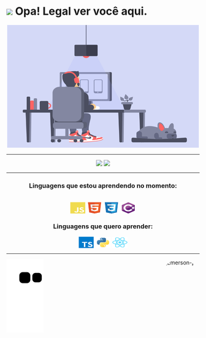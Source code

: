  <h1><img src="https://emojis.slackmojis.com/emojis/images/1531849430/4246/blob-sunglasses.gif?1531849430" width="30"/> Opa! Legal ver você aqui.</h1>
<div align = "center">
<img class = "teste" src="a53560c8088900e266880f779dacced7.gif" width="500" height="320" />
</div>

------------

<div tyle="display: inline_block" align = "center">
  <img height="180em" src="https://github-readme-stats.vercel.app/api?username=emerson3&show_icons=true&theme=dark&include_all_commits=true&count_private=true"/>
  <img height="180em" src="https://github-readme-stats.vercel.app/api/top-langs/?username=emerson3&layout=compact&langs_count=7&theme=dark"/>
</div>

------------

<h3 align = "center">Linguagens que estou aprendendo no momento:</h3>
<div style="display: inline_block" align = "center"><br>
  <img align="center" alt="Emerson-Js" height="30" width="40" src="https://raw.githubusercontent.com/devicons/devicon/master/icons/javascript/javascript-plain.svg">
  <img align="center" alt="Emerson-HTML" height="30" width="40" src="https://raw.githubusercontent.com/devicons/devicon/master/icons/html5/html5-original.svg">
  <img align="center" alt="Emerson-CSS" height="30" width="40" src="https://raw.githubusercontent.com/devicons/devicon/master/icons/css3/css3-original.svg">
  <img align="center" alt="Emerson-Csharp" height="30" width="40" src="https://raw.githubusercontent.com/devicons/devicon/master/icons/csharp/csharp-original.svg">
 <h3 align = "center">Linguagens que quero aprender:</h3>
   <img align="center" alt="Emerson-Ts" height="30" width="40" src="https://raw.githubusercontent.com/devicons/devicon/master/icons/typescript/typescript-plain.svg">
  <img align="center" alt="Emerson-Python" height="30" width="40" src="https://raw.githubusercontent.com/devicons/devicon/master/icons/python/python-original.svg">
   <img align="center" alt="Emerson-React" height="30" width="40" src="https://raw.githubusercontent.com/devicons/devicon/master/icons/react/react-original.svg">


 
 ------------
 
  <img align="right" alt="Emerson-pic" height="150" style="border-radius:50px;" src="https://static.vecteezy.com/system/resources/previews/001/209/477/non_2x/coffee-png.png">
</div>


<div>
 
  ![Snake animation](https://github.com/emerson3/emerson3/blob/output/github-contribution-grid-snake.svg)
 
</div>

